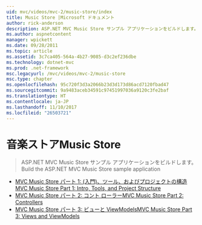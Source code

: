 ```yaml
---
uid: mvc/videos/mvc-2/music-store/index
title: Music Store |Microsoft ドキュメント
author: rick-anderson
description: ASP.NET MVC Music Store サンプル アプリケーションをビルドします。
ms.author: aspnetcontent
manager: wpickett
ms.date: 09/28/2011
ms.topic: article
ms.assetid: 3c7ca405-564a-4b27-9085-d3c2ef236dbe
ms.technology: dotnet-mvc
ms.prod: .net-framework
msc.legacyurl: /mvc/videos/mvc-2/music-store
msc.type: chapter
ms.openlocfilehash: 95c720f3d3a2066b23d3d173d86acd7120fbad47
ms.sourcegitcommit: 9a9483aceb34591c97451997036a9120c3fe2baf
ms.translationtype: HT
ms.contentlocale: ja-JP
ms.lasthandoff: 11/10/2017
ms.locfileid: "26503721"
---
```

<a name="music-store"></a><span data-ttu-id="d35f8-103">音楽ストア</span><span class="sxs-lookup"><span data-stu-id="d35f8-103">Music Store</span></span>
====================
> <span data-ttu-id="d35f8-104">ASP.NET MVC Music Store サンプル アプリケーションをビルドします。</span><span class="sxs-lookup"><span data-stu-id="d35f8-104">Build the ASP.NET MVC Music Store sample application</span></span>


- [<span data-ttu-id="d35f8-105">MVC Music Store パート 1: (入門)、ツール、およびプロジェクトの構造</span><span class="sxs-lookup"><span data-stu-id="d35f8-105">MVC Music Store Part 1: Intro, Tools, and Project Structure</span></span>](mvc-music-store-part-1-intro-tools-and-project-structure.md)
- [<span data-ttu-id="d35f8-106">MVC Music Store パート 2: コント ローラー</span><span class="sxs-lookup"><span data-stu-id="d35f8-106">MVC Music Store Part 2: Controllers</span></span>](mvc-music-store-part-2-controllers.md)
- [<span data-ttu-id="d35f8-107">MVC Music Store パート 3: ビューと ViewModels</span><span class="sxs-lookup"><span data-stu-id="d35f8-107">MVC Music Store Part 3: Views and ViewModels</span></span>](mvc-music-store-part-3-views-and-viewmodels.md)
